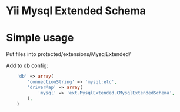 Yii Mysql Extended Schema
====================================

Simple usage
=================
Put files into protected/extensions/MysqlExtended/

Add to db config:
```php
    'db' => array(
        'connectionString' => 'mysql:etc',
        'driverMap' => array(
            'mysql' => 'ext.MysqlExtended.CMysqlExtendedSchema',
        ),
    )
```